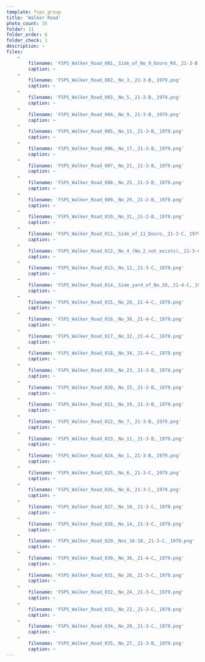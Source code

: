 ```yaml
---
template: fsps_group
title: 'Walker Road'
photo_count: 35
folder: 11
folder_order: 6
folder_check: 1
description: ~
files:
    -
        filename: 'FSPS_Walker_Road_001,_Side_of_No_9_Douro_Rd,_21-3-B,_1979.png'
        caption: ~
    -
        filename: 'FSPS_Walker_Road_002,_No_3,_21-3-B,_1979.png'
        caption: ~
    -
        filename: 'FSPS_Walker_Road_003,_No_5,_21-3-B,_1979.png'
        caption: ~
    -
        filename: 'FSPS_Walker_Road_004,_No_9,_21-3-B,_1979.png'
        caption: ~
    -
        filename: 'FSPS_Walker_Road_005,_No_13,_21-3-B,_1979.png'
        caption: ~
    -
        filename: 'FSPS_Walker_Road_006,_No_17,_21-3-B,_1979.png'
        caption: ~
    -
        filename: 'FSPS_Walker_Road_007,_No_21,_21-3-B,_1979.png'
        caption: ~
    -
        filename: 'FSPS_Walker_Road_008,_No_25,_21-3-B,_1979.png'
        caption: ~
    -
        filename: 'FSPS_Walker_Road_009,_No_29,_21-2-B,_1979.png'
        caption: ~
    -
        filename: 'FSPS_Walker_Road_010,_No_31,_21-2-B,_1979.png'
        caption: ~
    -
        filename: 'FSPS_Walker_Road_011,_Side_of_11_Douro,_21-3-C,_1979.png'
        caption: ~
    -
        filename: 'FSPS_Walker_Road_012,_No_4_(No_2_not_exists),_21-3-C,_1979.png'
        caption: ~
    -
        filename: 'FSPS_Walker_Road_013,_No_12,_21-3-C,_1979.png'
        caption: ~
    -
        filename: 'FSPS_Walker_Road_014,_Side_yard_of_No_28,_21-4-C,_1979.png'
        caption: ~
    -
        filename: 'FSPS_Walker_Road_015,_No_28,_21-4-C,_1979.png'
        caption: ~
    -
        filename: 'FSPS_Walker_Road_016,_No_30,_21-4-C,_1979.png'
        caption: ~
    -
        filename: 'FSPS_Walker_Road_017,_No_32,_21-4-C,_1979.png'
        caption: ~
    -
        filename: 'FSPS_Walker_Road_018,_No_34,_21-4-C,_1979.png'
        caption: ~
    -
        filename: 'FSPS_Walker_Road_019,_No_23,_21-3-B,_1979.png'
        caption: ~
    -
        filename: 'FSPS_Walker_Road_020,_No_15,_21-3-B,_1979.png'
        caption: ~
    -
        filename: 'FSPS_Walker_Road_021,_No_19,_21-3-B,_1979.png'
        caption: ~
    -
        filename: 'FSPS_Walker_Road_022,_No_7,_21-3-B,_1979.png'
        caption: ~
    -
        filename: 'FSPS_Walker_Road_023,_No_11,_21-3-B,_1979.png'
        caption: ~
    -
        filename: 'FSPS_Walker_Road_024,_No_1,_21-3-B,_1979.png'
        caption: ~
    -
        filename: 'FSPS_Walker_Road_025,_No_6,_21-3-C,_1979.png'
        caption: ~
    -
        filename: 'FSPS_Walker_Road_026,_No_8,_21-3-C,_1979.png'
        caption: ~
    -
        filename: 'FSPS_Walker_Road_027,_No_10,_21-3-C,_1979.png'
        caption: ~
    -
        filename: 'FSPS_Walker_Road_028,_No_14,_21-3-C,_1979.png'
        caption: ~
    -
        filename: 'FSPS_Walker_Road_029,_Nos_16-18,_21-3-C,_1979.png'
        caption: ~
    -
        filename: 'FSPS_Walker_Road_030,_No_36,_21-4-C,_1979.png'
        caption: ~
    -
        filename: 'FSPS_Walker_Road_031,_No_26,_21-3-C,_1979.png'
        caption: ~
    -
        filename: 'FSPS_Walker_Road_032,_No_24,_21-3-C,_1979.png'
        caption: ~
    -
        filename: 'FSPS_Walker_Road_033,_No_22,_21-3-C,_1979.png'
        caption: ~
    -
        filename: 'FSPS_Walker_Road_034,_No_20,_21-3-C,_1979.png'
        caption: ~
    -
        filename: 'FSPS_Walker_Road_035,_No_27,_21-3-B,_1979.png'
        caption: ~
---
```

